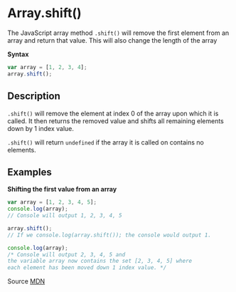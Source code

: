 # Array.shift()

The JavaScript array method `.shift()` will remove the first element from an array and return that value. This will also change the length of the array

**Syntax**
```js
var array = [1, 2, 3, 4];
array.shift();
```

## Description 

`.shift()` will remove the element at index 0 of the array upon which it is called. It then returns the removed value and shifts all remaining elements down by 1 index value.

`.shift()` will return `undefined` if the array it is called on contains no elements.


## Examples

**Shifting the first value from an array**
```js
var array = [1, 2, 3, 4, 5];
console.log(array);
// Console will output 1, 2, 3, 4, 5

array.shift();
// If we console.log(array.shift()); the console would output 1.

console.log(array);
/* Console will output 2, 3, 4, 5 and 
the variable array now contains the set [2, 3, 4, 5] where 
each element has been moved down 1 index value. */

```


Source [MDN](https://developer.mozilla.org/en-US/docs/Web/JavaScript/Reference/Global_Objects/Array/shift)